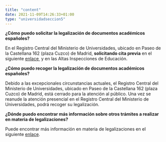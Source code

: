 ```yaml
---
title: "content"
date: 2021-11-09T14:26:33+01:00
type: "universidadseccion5"
---
```

<p><strong>&iquest;C&oacute;mo puedo solicitar la legalizaci&oacute;n de documentos acad&eacute;micos espa&ntilde;oles?</strong></p>
<p>En el Registro Central del Ministerio de Universidades, ubicado en Paseo de la Castellana 162 (plaza Cuzco) de Madrid,<span>&nbsp;</span><strong>solicitando cita previa</strong><span>&nbsp;</span>en el siguiente<span>&nbsp;</span><a title="Ir a 'Cita previa', en ventana nueva" href="https://ssweb.seap.minhap.es/icpplus/citar?org=MCIU" target="_blank" rel="noopener">enlace <i class="icon fas fa-external-link-alt"></i></a><span>&nbsp;</span>y en las Altas Inspecciones de Educaci&oacute;n.</p>
<p><strong>&iquest;C&oacute;mo puedo recoger la legalizaci&oacute;n de documentos acad&eacute;micos espa&ntilde;oles?</strong></p>
<p>Debido a las excepcionales circunstancias actuales, el Registro Central del Ministerio de Universidades, ubicado en Paseo de la Castellana 162 (plaza Cuzco) de Madrid, est&aacute; cerrado para la atenci&oacute;n al p&uacute;blico. Una vez se reanude la atenci&oacute;n presencial en el Registro Central del Ministerio de Universidades, podr&aacute; recoger su legalizaci&oacute;n.</p>
<p><strong>&iquest;D&oacute;nde puedo encontrar m&aacute;s informaci&oacute;n sobre otros tr&aacute;mites a realizar en materia de legalizaciones?</strong></p>
<p>Puede encontrar m&aacute;s informaci&oacute;n en materia de legalizaciones en el siguiente<span>&nbsp;</span><a title="Legalizaci&oacute;n de documentos acad&eacute;micos universitarios" href="{{<siteurl>}}portal-web/sistema-universitario/gestion-de-titulos-universitarios/titulos-universitarios/otros-procedimientos/legalizacion-documento/">enlace</a>.</p>